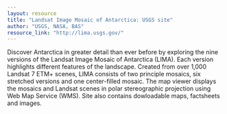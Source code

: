 ```yaml
---
layout: resource
title: "Landsat Image Mosaic of Antarctica: USGS site"
author: "USGS, NASA, BAS"
resource_link: "http://lima.usgs.gov/"
---
```


Discover Antarctica in greater detail than ever before by exploring the nine versions of the Landsat Image Mosaic of Antarctica (LIMA). Each version highlights different features of the landscape. Created from over 1,000 Landsat 7 ETM+ scenes, LIMA consists of two principle mosaics, six stretched versions and one center-filled mosaic. The map viewer displays the mosaics and Landsat scenes in polar stereographic projection using Web Map Service (WMS). Site also contains dowloadable maps, factsheets and images.
